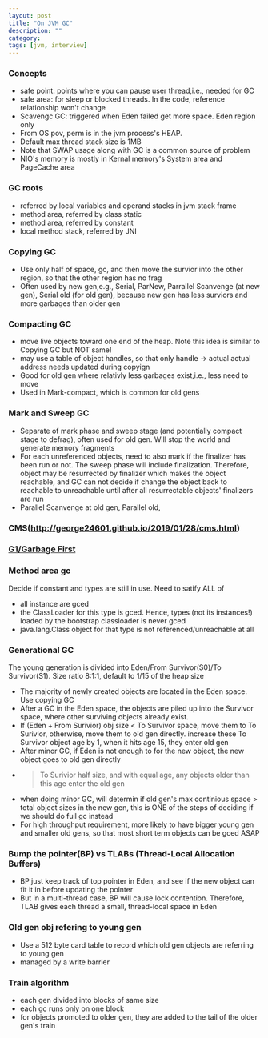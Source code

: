 ```yaml
---
layout: post
title: "On JVM GC"
description: ""
category: 
tags: [jvm, interview]
---
```


### Concepts
* safe point: points where you can pause user thread,i.e., needed for GC
* safe area: for sleep or blocked threads. In the code, reference relationship won't change
* Scavengc GC: triggered when Eden failed get more space. Eden region only
* From OS pov, perm is in the jvm process's HEAP.
* Default max thread stack size is 1MB
* Note that SWAP usage along with GC is a common source of problem
* NIO's memory is mostly in Kernal memory's System area and PageCache area

### GC roots

* referred by local variables and operand stacks in jvm stack frame
* method area, referred by class static
* method area, referred by constant
* local method stack, referred by JNI

### Copying GC
* Use only half of space, gc, and then move the survior into the other region, so that the other region has no frag
* Often used by new gen,e.g.,  Serial, ParNew, Parrallel Scanvenge (at new gen), Serial old (for old gen), because new gen has less surviors and more garbages than older gen

### Compacting GC
* move live objects toward one end of the heap. Note this idea is similar to Copying GC but NOT same!
* may use a table of object handles, so that only handle -> actual actual address needs updated during copyign
* Good for old gen where relativly less garbages exist,i.e., less need to move
* Used in Mark-compact, which is common for old gens

### Mark and Sweep GC
* Separate of mark phase and sweep stage (and potentially compact stage to defrag), often used for old gen. Will stop the world and generate memory fragments
* For each unreferenced objects, need to also mark if the finalizer has been run or not. The sweep phase will include finalization. Therefore, object may be resurrected by finalizer which makes the object reachable, and GC can not decide if change the object back to reachable to unreachable until after all resurrectable objects' finalizers are run
* Parallel Scanvenge at old gen, Parallel old, 

### CMS(http://george24601.github.io/2019/01/28/cms.html)

### [G1/Garbage First](http://george24601.github.io/2019/01/03/g1-gc.html)


### Method area gc
Decide if constant and types are still in use. Need to satify ALL of

* all instance are gced
* the ClassLoader for this type is gced. Hence, types (not its instances!) loaded by the bootstrap classloader is never gced
* java.lang.Class object for that type is not referenced/unreachable at all


### Generational GC

The young generation is divided into Eden/From Survivor(S0)/To Survivor(S1). Size ratio 8:1:1, default to 1/15 of the heap size

* The majority of newly created objects are located in the Eden space. Use copying GC
* After a GC in the Eden space, the objects are piled up into the Survivor space, where other surviving objects already exist.
* If (Eden + From Surivior) obj size < To Survivor space, move them to To Surivior, otherwise, move them to old gen directly. increase these To Survivor object age by 1, when it hits age 15, they enter old gen
* After minor GC, if Eden is not enough to for the new object, the new object goes to old gen directly
*  > To Surivior half size, and with equal age, any objects older than this age enter the old gen
* when doing minor GC, will determin if old gen's max continious space > total object sizes in the new gen, this is ONE of the steps of deciding if we should do full gc instead
* For high throughput requirement, more likely to have bigger young gen and smaller old gens, so that most short term objects can be gced ASAP


### Bump the pointer(BP) vs TLABs (Thread-Local Allocation Buffers)

* BP just keep track of top pointer in Eden, and see if the new object can fit it in before updating the pointer
* But in a multi-thread case, BP will cause lock contention. Therefore, TLAB gives each thread a small, thread-local space in Eden

### Old gen obj refering to young gen

* Use a 512 byte card table to record which old gen objects are referring to young gen
* managed by a write barrier

### Train algorithm

* each gen divided into blocks of same size
* each gc runs only on one block
* for objects promoted to older gen, they are added to the tail of the older gen's train
